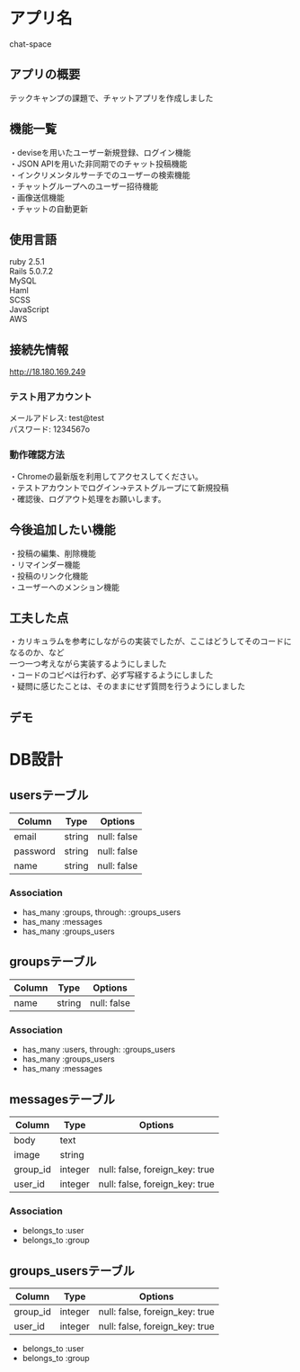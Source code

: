 # アプリ名
chat-space

## アプリの概要
テックキャンプの課題で、チャットアプリを作成しました

## 機能一覧
・deviseを用いたユーザー新規登録、ログイン機能<br>
・JSON APIを用いた非同期でのチャット投稿機能<br>
・インクリメンタルサーチでのユーザーの検索機能<br>
・チャットグループへのユーザー招待機能<br>
・画像送信機能<br>
・チャットの自動更新<br>

## 使用言語
ruby 2.5.1<br>
Rails 5.0.7.2<br>
MySQL<br>
Haml<br>
SCSS<br>
JavaScript<br>
AWS<br>

## 接続先情報
http://18.180.169.249

### テスト用アカウント
メールアドレス: test@test<br>
パスワード: 1234567o<br>

### 動作確認方法
・Chromeの最新版を利用してアクセスしてください。<br>
・テストアカウントでログイン→テストグループにて新規投稿<br>
・確認後、ログアウト処理をお願いします。<br>

## 今後追加したい機能
・投稿の編集、削除機能<br>
・リマインダー機能<br>
・投稿のリンク化機能<br>
・ユーザーへのメンション機能<br>

## 工夫した点
・カリキュラムを参考にしながらの実装でしたが、ここはどうしてそのコードになるのか、など<br>
一つ一つ考えながら実装するようにしました<br>
・コードのコピペは行わず、必ず写経するようにしました<br>
・疑問に感じたことは、そのままにせず質問を行うようにしました<br>

## デモ

# DB設計
## usersテーブル
|Column|Type|Options|
|------|----|-------|
|email|string|null: false|
|password|string|null: false|
|name|string|null: false|
### Association
- has_many :groups, through: :groups_users
- has_many :messages
- has_many :groups_users

## groupsテーブル
|Column|Type|Options|
|------|----|-------|
|name|string|null: false|
### Association
- has_many :users, through: :groups_users
- has_many :groups_users
- has_many :messages

## messagesテーブル
|Column|Type|Options|
|------|----|-------|
|body|text||
|image|string||
|group_id|integer|null: false, foreign_key: true|
|user_id|integer|null: false, foreign_key: true|
### Association
- belongs_to :user
- belongs_to :group

## groups_usersテーブル
|Column|Type|Options|
|------|----|-------|
|group_id|integer|null: false, foreign_key: true|
|user_id|integer|null: false, foreign_key: true|
- belongs_to :user
- belongs_to :group
